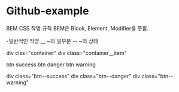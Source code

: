 # Github-example

BEM 
CSS 작명 규칙 
BEM은 Blcok, Element, Modifier를 뜻함.

-일반적인 작명
__ ~의 일부분
-- ~의 상태

div clss="container"
    div class="container__item"

btn success
btn danger
btn warning

div class="btn--success"
div class="btn--danger"
div class="btn--warning"